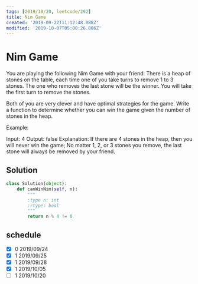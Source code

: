 ```yaml
---
tags: [2019/10/20, leetcode/292]
title: Nim Game
created: '2019-09-22T11:12:48.088Z'
modified: '2019-10-07T05:00:26.806Z'
---
```


# Nim Game

You are playing the following Nim Game with your friend: There is a heap of stones on the table, each time one of you take turns to remove 1 to 3 stones. The one who removes the last stone will be the winner. You will take the first turn to remove the stones.

Both of you are very clever and have optimal strategies for the game. Write a function to determine whether you can win the game given the number of stones in the heap.

Example:

Input: 4
Output: false 
Explanation: If there are 4 stones in the heap, then you will never win the game;
             No matter 1, 2, or 3 stones you remove, the last stone will always be 
             removed by your friend.

## Solution

```python
class Solution(object):
    def canWinNim(self, n):
        """
        :type n: int
        :rtype: bool
        """
        return n % 4 != 0
```

## schedule

* [x] 0 2019/09/24
* [x] 1 2019/09/25
* [x] 1 2019/09/28
* [x] 1 2019/10/05
* [ ] 1 2019/10/20

